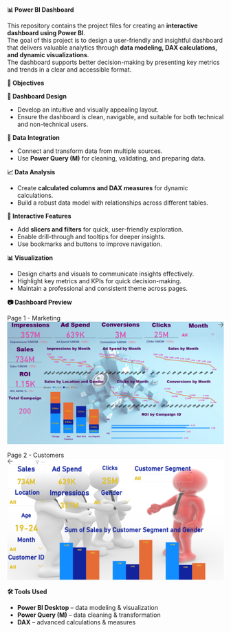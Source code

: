 **📊 Power BI Dashboard**

This repository contains the project files for creating an **interactive dashboard using Power BI**.  
The goal of this project is to design a user-friendly and insightful dashboard that delivers valuable analytics through **data modeling, DAX calculations, and dynamic visualizations**.  
The dashboard supports better decision-making by presenting key metrics and trends in a clear and accessible format.

 **🎯 Objectives**

**📌 Dashboard Design**
- Develop an intuitive and visually appealing layout.  
- Ensure the dashboard is clean, navigable, and suitable for both technical and non-technical users.  

 **🔄 Data Integration**
- Connect and transform data from multiple sources.  
- Use **Power Query (M)** for cleaning, validating, and preparing data.  

 **📈 Data Analysis**
- Create **calculated columns and DAX measures** for dynamic calculations.  
- Build a robust data model with relationships across different tables.  

 **🧩 Interactive Features**
- Add **slicers and filters** for quick, user-friendly exploration.  
- Enable drill-through and tooltips for deeper insights.  
- Use bookmarks and buttons to improve navigation.  

 **📊 Visualization**
- Design charts and visuals to communicate insights effectively.  
- Highlight key metrics and KPIs for quick decision-making.  
- Maintain a professional and consistent theme across pages.  

**📷 Dashboard Preview**

 Page 1 - Marketing
![Dashboard Page 1](./images/p1.png)

 Page 2 - Customers
![Dashboard Page 2](./images/p2.png)


 **🛠️ Tools Used**
- **Power BI Desktop** – data modeling & visualization  
- **Power Query (M)** – data cleaning & transformation  
- **DAX** – advanced calculations & measures  
